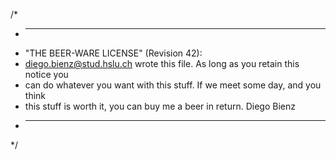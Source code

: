 /*
 * ----------------------------------------------------------------------------
 * "THE BEER-WARE LICENSE" (Revision 42):
 * <diego.bienz@stud.hslu.ch> wrote this file.  As long as you retain this notice you
 * can do whatever you want with this stuff. If we meet some day, and you think
 * this stuff is worth it, you can buy me a beer in return.   Diego Bienz
 * ----------------------------------------------------------------------------
 */
